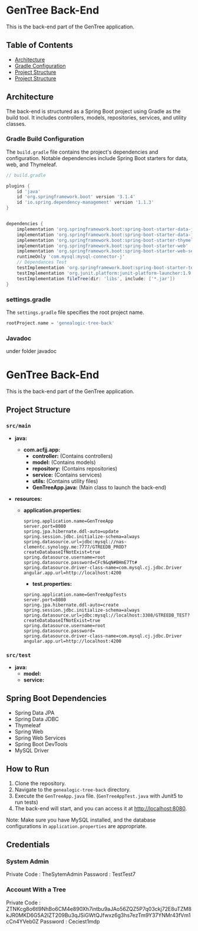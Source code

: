 # GenTree Back-End

This is the back-end part of the GenTree application.

## Table of Contents

- [Architecture](#architecture)
- [Gradle Configuration](#gradle-configuration)
- [Project Structure](#project-structure)
- [Project Structure](#project-structure)

## Architecture

The back-end is structured as a Spring Boot project using Gradle as the build tool. It includes controllers, models, repositories, services, and utility classes.

### Gradle Build Configuration

The `build.gradle` file contains the project's dependencies and configuration. Notable dependencies include Spring Boot starters for data, web, and Thymeleaf.

```groovy
// build.gradle

plugins {
    id 'java'
    id 'org.springframework.boot' version '3.1.4'
    id 'io.spring.dependency-management' version '1.1.3'
}


dependencies {
    implementation 'org.springframework.boot:spring-boot-starter-data-jdbc'
    implementation 'org.springframework.boot:spring-boot-starter-data-jpa'
    implementation 'org.springframework.boot:spring-boot-starter-thymeleaf'
    implementation 'org.springframework.boot:spring-boot-starter-web'
    implementation 'org.springframework.boot:spring-boot-starter-web-services'
    runtimeOnly 'com.mysql:mysql-connector-j'
	// Dépendances Test
	testImplementation 'org.springframework.boot:spring-boot-starter-test'
    testImplementation 'org.junit.platform:junit-platform-launcher:1.9.3'
    testImplementation fileTree(dir: 'libs', include: ['*.jar'])
}

```
### settings.gradle
The `settings.gradle` file specifies the root project name.

```gradle
rootProject.name = 'genealogic-tree-back'
```

### Javadoc
  under folder javadoc

# GenTree Back-End

This is the back-end part of the GenTree application.

## Project Structure

### `src/main`

- **java:**
  - **com.acfjj.app:**
    - **controller:** (Contains controllers)
    - **model:** (Contains models)
    - **repository:** (Contains repositories)
    - **service:** (Contains services)
    - **utils:** (Contains utility files)
    - **GenTreeApp.java:** (Main class to launch the back-end)

- **resources:**
  - **application.properties:**
    ```properties
    spring.application.name=GenTreeApp
    server.port=8080
    spring.jpa.hibernate.ddl-auto=update
    spring.session.jdbc.initialize-schema=always
    spring.datasource.url=jdbc:mysql://nas-clementc.synology.me:7777/GTREEDB_PROD?createDatabaseIfNotExist=true
    spring.datasource.username=root
    spring.datasource.password=CFc9&qN#BHmE7Tt#
    spring.datasource.driver-class-name=com.mysql.cj.jdbc.Driver
    angular.app.url=http://localhost:4200
    ```
    - **test.properties:**
    ```properties
    spring.application.name=GenTreeAppTests
    server.port=8080
    spring.jpa.hibernate.ddl-auto=create
    spring.session.jdbc.initialize-schema=always
    spring.datasource.url=jdbc:mysql://localhost:3308/GTREEDB_TEST?createDatabaseIfNotExist=true
    spring.datasource.username=root
    spring.datasource.password=
    spring.datasource.driver-class-name=com.mysql.cj.jdbc.Driver
    angular.app.url=http://localhost:4200
    ```

### `src/test`

- **java:**
  - **model:**
  - **service:**
  

## Spring Boot Dependencies

- Spring Data JPA
- Spring Data JDBC
- Thymeleaf
- Spring Web
- Spring Web Services
- Spring Boot DevTools
- MySQL Driver

## How to Run

1. Clone the repository.
2. Navigate to the `genealogic-tree-back` directory.
3. Execute the `GenTreeApp.java` file. (`GenTreeAppTest.java` with Junit5 to run tests)
4. The back-end will start, and you can access it at [http://localhost:8080](http://localhost:8080).

Note: Make sure you have MySQL installed, and the database configurations in `application.properties` are appropriate.

## Credentials

### System Admin 
Private Code : TheSytemAdmin
Password : TestTest7

### Account With a Tree
Private Code : ZTNKcg8o6tl9NhBo6CM4e890Xh7intbu9aJAo56ZQZ5P7q03ckj72E8uTZM8kJR0MKD6G5A2IZT209Bu3qJSiGWtQJfwxz6g3hs7ezTm9Y37YNMr43fVm1cCn4YVeb0Z
Password : Ceciest1mdp
